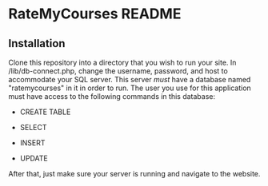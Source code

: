 # RateMyCourses README

## Installation

Clone this repository into a directory that you wish to run your site. In /lib/db-connect.php, change the username, password, 
and host to accommodate your SQL server. This server _must_ have a database named "ratemycourses" in it in order to run. 
The user you use for this application must have access to the following commands in this database:

* CREATE TABLE

* SELECT

* INSERT

* UPDATE

After that, just make sure your server is running and navigate to the website.